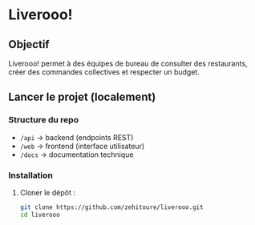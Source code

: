 # Liverooo!
## Objectif
Liverooo! permet à des équipes de bureau de consulter des restaurants, créer des commandes
collectives et respecter un budget.
## Lancer le projet (localement)
### Structure du repo
- `/api` → backend (endpoints REST)
- `/web` → frontend (interface utilisateur)
- `/docs` → documentation technique

### Installation
1. Cloner le dépôt :
   ```bash
   git clone https://github.com/zehitoure/liverooo.git
   cd liverooo
   
